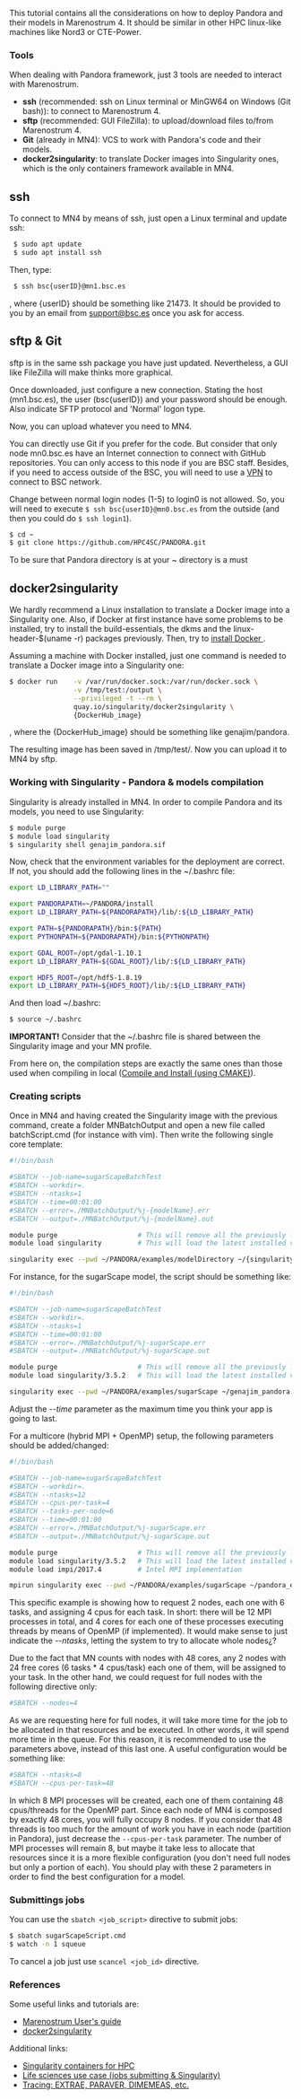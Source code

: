 This tutorial contains all the considerations on how to deploy Pandora and their models in Marenostrum 4. It should be similar in other HPC linux-like machines like Nord3 or CTE-Power.

### Tools

When dealing with Pandora framework, just 3 tools are needed to interact with Marenostrum.

- **ssh** (recommended: ssh on Linux terminal or MinGW64 on Windows (Git bash)): to connect to Marenostrum 4.
- **sftp** (recommended: GUI FileZilla): to upload/download files to/from Marenostrum 4.
- **Git** (already in MN4): VCS to work with Pandora's code and their models.
- **docker2singularity**: to translate Docker images into Singularity ones, which is the only containers framework available in MN4.

## ssh

To connect to MN4 by means of ssh, just open a Linux terminal and update ssh:

```bash
 $ sudo apt update
 $ sudo apt install ssh
```

Then, type:
```bash
 $ ssh bsc{userID}@mn1.bsc.es
```

, where {userID} should be something like 21473. It should be provided to you by an email from support@bsc.es once you ask for access.

## sftp & Git

sftp is in the same ssh package you have just updated. Nevertheless, a GUI like FileZilla will make thinks more graphical.

Once downloaded, just configure a new connection. Stating the host (mn1.bsc.es), the user (bsc{userID}) and your password should be enough. Also indicate SFTP protocol and 'Normal' logon type.

Now, you can upload whatever you need to MN4.


You can directly use Git if you prefer for the code. But consider that only node mn0.bsc.es have an Internet connection to connect with GitHub repositories. You can only access to this node if you are BSC staff. Besides, if you need to access outside of the BSC, you will need to use a [VPN](https://gateway.bsc.es/) to connect to BSC network.

Change between normal login nodes (1-5) to login0 is not allowed. So, you will need to execute `$ ssh bsc{userID}@mn0.bsc.es` from the outside (and then you could do `$ ssh login1`).

```bash
$ cd ~
$ git clone https://github.com/HPC4SC/PANDORA.git
```

To be sure that Pandora directory is at your ~ directory is a must

## docker2singularity

We hardly recommend a Linux installation to translate a Docker image into a Singularity one. Also, if Docker at first instance have some problems to be installed, try to install the build-essentials, the dkms and the linux-header-$(uname -r) packages previously. Then, try to [install Docker ](https://www.digitalocean.com/community/tutorials/how-to-install-and-use-docker-on-ubuntu-18-04).

Assuming a machine with Docker installed, just one command is needed to translate a Docker image into a Singularity one:

```bash
$ docker run    -v /var/run/docker.sock:/var/run/docker.sock \
                -v /tmp/test:/output \
                --privileged -t --rm \
                quay.io/singularity/docker2singularity \
                {DockerHub_image}
```

, where the {DockerHub_image} should be something like genajim/pandora.

The resulting image has been saved in /tmp/test/. Now you can upload it to MN4 by sftp.

### Working with Singularity - Pandora & models compilation

Singularity is already installed in MN4. In order to compile Pandora and its models, you need to use Singularity:

```bash
$ module purge
$ module load singularity
$ singularity shell genajim_pandora.sif
```

Now, check that the environment variables for the deployment are correct. If not, you should add the following lines in the ~/.bashrc file:

```bash
export LD_LIBRARY_PATH=""

export PANDORAPATH=~/PANDORA/install
export LD_LIBRARY_PATH=${PANDORAPATH}/lib/:${LD_LIBRARY_PATH}

export PATH=${PANDORAPATH}/bin:${PATH}
export PYTHONPATH=${PANDORAPATH}/bin:${PYTHONPATH}

export GDAL_ROOT=/opt/gdal-1.10.1
export LD_LIBRARY_PATH=${GDAL_ROOT}/lib/:${LD_LIBRARY_PATH}

export HDF5_ROOT=/opt/hdf5-1.8.19
export LD_LIBRARY_PATH=${HDF5_ROOT}/lib/:${LD_LIBRARY_PATH}
```

And then load ~/.bashrc:

```bash
$ source ~/.bashrc
```

**IMPORTANT!** Consider that the ~/.bashrc file is shared between the Singularity image and your MN profile.

From here on, the compilation steps are exactly the same ones than those used when compiling in local ([Compile and Install (using CMAKE)](00_installing_cmake.md)). 

### Creating scripts

Once in MN4 and having created the Singularity image with the previous command, create a folder MNBatchOutput and open a new file called batchScript.cmd (for instance with vim). Then write the following single core template:

```bash
#!/bin/bash

#SBATCH --job-name=sugarScapeBatchTest
#SBATCH --workdir=.
#SBATCH --ntasks=1
#SBATCH --time=00:01:00
#SBATCH --error=./MNBatchOutput/%j-{modelName}.err
#SBATCH --output=./MNBatchOutput/%j-{modelName}.out

module purge                    # This will remove all the previously loaded packages
module load singularity         # This will load the latest installed version of Singularity in MN4

singularity exec --pwd ~/PANDORA/examples/modelDirectory ~/{singularityImage} ./{modelName}
```

For instance, for the sugarScape model, the script should be something like:

```bash
#!/bin/bash

#SBATCH --job-name=sugarScapeBatchTest
#SBATCH --workdir=.
#SBATCH --ntasks=1
#SBATCH --time=00:01:00
#SBATCH --error=./MNBatchOutput/%j-sugarScape.err
#SBATCH --output=./MNBatchOutput/%j-sugarScape.out

module purge                    # This will remove all the previously loaded packages
module load singularity/3.5.2   # This will load the latest installed version of Singularity in MN4

singularity exec --pwd ~/PANDORA/examples/sugarScape ~/genajim_pandora.sif ./sugarScape
```

Adjust the *--time* parameter as the maximum time you think your app is going to last.

For a multicore (hybrid MPI + OpenMP) setup, the following parameters should be added/changed:

```bash
#!/bin/bash

#SBATCH --job-name=sugarScapeBatchTest
#SBATCH --workdir=.
#SBATCH --ntasks=12
#SBATCH --cpus-per-task=4
#SBATCH --tasks-per-node=6
#SBATCH --time=00:01:00
#SBATCH --error=./MNBatchOutput/%j-sugarScape.err
#SBATCH --output=./MNBatchOutput/%j-sugarScape.out

module purge                    # This will remove all the previously loaded packages
module load singularity/3.5.2   # This will load the latest installed version of Singularity in MN4
module load impi/2017.4         # Intel MPI implementation

mpirun singularity exec --pwd ~/PANDORA/examples/sugarScape ~/pandora_ext_singularity.sif ./sugarScape
```

This specific example is showing how to request 2 nodes, each one with 6 tasks, and assigning 4 cpus for each task. In short: there will be 12 MPI processes in total, and 4 cores for each one of these processes executing threads by means of OpenMP (if implemented). It would make sense to just indicate the *--ntasks*, letting the system to try to allocate whole nodes¿?

Due to the fact that MN counts with nodes with 48 cores, any 2 nodes with 24 free cores (6 tasks * 4 cpus/task) each one of them, will be assigned to your task. In the other hand, we could request for full nodes with the following directive only:

```bash
#SBATCH --nodes=4
```

As we are requesting here for full nodes, it will take more time for the job to be allocated in that resources and be executed. In other words, it will spend more time in the queue. For this reason, it is recommended to use the parameters above, instead of this last one. A useful configuration would be something like:

```bash
#SBATCH --ntasks=8
#SBATCH --cpus-per-task=48
```

In which 8 MPI processes will be created, each one of them containing 48 cpus/threads for the OpenMP part. Since each node of MN4 is composed by exactly 48 cores, you will fully occupy 8 nodes. If you consider that 48 threads is too much for the amount of work you have in each node (partition in Pandora), just decrease the `--cpus-per-task` parameter. The number of MPI processes will remain 8, but maybe it take less to allocate that resources since it is a more flexible configuration (you don't need full nodes but only a portion of each). You should play with these 2 parameters in order to find the best configuration for a model.

### Submittings jobs

You can use the `sbatch <job_script>` directive to submit jobs:

```bash
$ sbatch sugarScapeScript.cmd
$ watch -n 1 squeue
```

To cancel a job just use `scancel <job_id>` directive.

### References

Some useful links and tutorials are:

- [Marenostrum User's guide](https://www.bsc.es/support/MareNostrum4-ug.pdf)
- [docker2singularity](https://github.com/singularityhub/docker2singularity)

Additional links:

- [Singularity containers for HPC](../ContainersHPC-Singularity.pdf)
- [Life sciences use case (jobs submitting & Singularity)](../MN4BasiscsLife.pdf)
- [Tracing: EXTRAE, PARAVER, DIMEMEAS, etc.](https://tools.bsc.es/downloads)